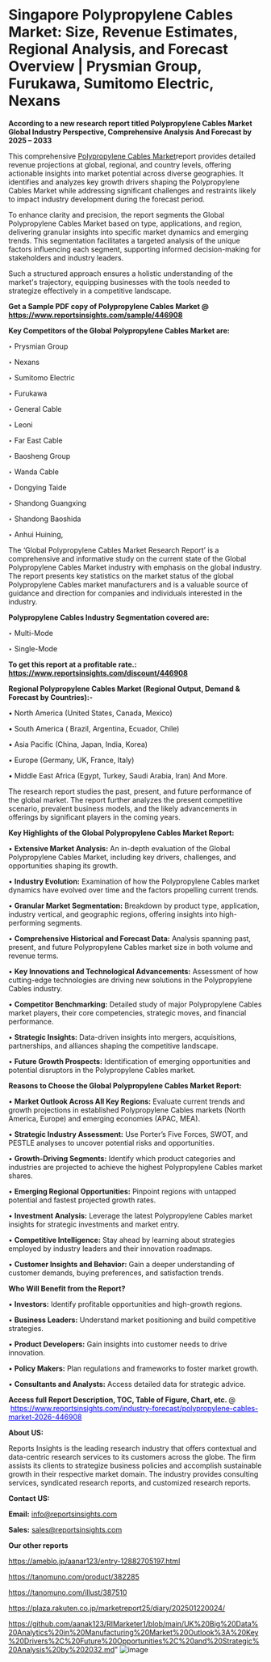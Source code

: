 # Singapore Polypropylene Cables Market: Size, Revenue Estimates, Regional Analysis, and Forecast Overview | Prysmian Group, Furukawa, Sumitomo Electric, Nexans

<strong>According to a new research report titled Polypropylene Cables Market Global Industry Perspective, Comprehensive Analysis And Forecast by 2025 – 2033</strong>

This comprehensive <a href=https://www.reportsinsights.com/sample/446908>Polypropylene Cables Market</a>report provides detailed revenue projections at global, regional, and country levels, offering actionable insights into market potential across diverse geographies. It identifies and analyzes key growth drivers shaping the Polypropylene Cables Market while addressing significant challenges and restraints likely to impact industry development during the forecast period.

To enhance clarity and precision, the report segments the Global Polypropylene Cables Market based on type, applications, and region, delivering granular insights into specific market dynamics and emerging trends. This segmentation facilitates a targeted analysis of the unique factors influencing each segment, supporting informed decision-making for stakeholders and industry leaders.

Such a structured approach ensures a holistic understanding of the market's trajectory, equipping businesses with the tools needed to strategize effectively in a competitive landscape.

<strong>Get a Sample PDF copy of Polypropylene Cables Market </strong><strong>@<a href=https://www.reportsinsights.com/sample/446908 style=color:#0000ff;> https://www.reportsinsights.com/sample/446908</a></strong></font>

<strong>Key Competitors of the Global Polypropylene Cables Market are:</strong>

‣ Prysmian Group

‣ Nexans

‣ Sumitomo Electric

‣ Furukawa

‣ General Cable

‣ Leoni

‣ Far East Cable

‣ Baosheng Group

‣ Wanda Cable

‣ Dongying Taide

‣ Shandong Guangxing

‣ Shandong Baoshida

‣ Anhui Huining,

The ‘Global Polypropylene Cables Market Research Report’ is a comprehensive and informative study on the current state of the Global Polypropylene Cables Market industry with emphasis on the global industry. The report presents key statistics on the market status of the global Polypropylene Cables market manufacturers and is a valuable source of guidance and direction for companies and individuals interested in the industry.

<strong>Polypropylene Cables Industry Segmentation covered are:</strong>

‣ Multi-Mode

‣ Single-Mode

<strong>To get this report at a profitable rate.: <a href=https://www.reportsinsights.com/discount/446908 style=color:#0000ff;>https://www.reportsinsights.com/discount/446908</a></strong></font>

<strong>Regional Polypropylene Cables Market (Regional Output, Demand &amp; Forecast by Countries):-</strong>

• North America (United States, Canada, Mexico)

• South America ( Brazil, Argentina, Ecuador, Chile)

• Asia Pacific (China, Japan, India, Korea)

• Europe (Germany, UK, France, Italy)

• Middle East Africa (Egypt, Turkey, Saudi Arabia, Iran) And More.

The research report studies the past, present, and future performance of the global market. The report further analyzes the present competitive scenario, prevalent business models, and the likely advancements in offerings by significant players in the coming years.

<strong>Key Highlights of the Global Polypropylene Cables Market Report:</strong>

• <strong>Extensive Market Analysis:</strong> An in-depth evaluation of the Global Polypropylene Cables Market, including key drivers, challenges, and opportunities shaping its growth.

• <strong>Industry Evolution:</strong> Examination of how the Polypropylene Cables market dynamics have evolved over time and the factors propelling current trends.

• <strong>Granular Market Segmentation:</strong> Breakdown by product type, application, industry vertical, and geographic regions, offering insights into high-performing segments.

• <strong>Comprehensive Historical and Forecast Data:</strong> Analysis spanning past, present, and future Polypropylene Cables market size in both volume and revenue terms.

• <strong>Key Innovations and Technological Advancements:</strong> Assessment of how cutting-edge technologies are driving new solutions in the Polypropylene Cables industry.

• <strong>Competitor Benchmarking:</strong> Detailed study of major Polypropylene Cables market players, their core competencies, strategic moves, and financial performance.

• <strong>Strategic Insights:</strong> Data-driven insights into mergers, acquisitions, partnerships, and alliances shaping the competitive landscape.

• <strong>Future Growth Prospects:</strong> Identification of emerging opportunities and potential disruptors in the Polypropylene Cables market.

<strong>Reasons to Choose the Global Polypropylene Cables Market Report:</strong>

• <strong>Market Outlook Across All Key Regions:</strong> Evaluate current trends and growth projections in established Polypropylene Cables markets (North America, Europe) and emerging economies (APAC, MEA).

• <strong>Strategic Industry Assessment:</strong> Use Porter’s Five Forces, SWOT, and PESTLE analyses to uncover potential risks and opportunities.

• <strong>Growth-Driving Segments:</strong> Identify which product categories and industries are projected to achieve the highest Polypropylene Cables market shares.

• <strong>Emerging Regional Opportunities:</strong> Pinpoint regions with untapped potential and fastest projected growth rates.

• <strong>Investment Analysis:</strong> Leverage the latest Polypropylene Cables market insights for strategic investments and market entry.

• <strong>Competitive Intelligence:</strong> Stay ahead by learning about strategies employed by industry leaders and their innovation roadmaps.

• <strong>Customer Insights and Behavior:</strong> Gain a deeper understanding of customer demands, buying preferences, and satisfaction trends.

<strong>Who Will Benefit from the Report?</strong>

• <strong>Investors:</strong> Identify profitable opportunities and high-growth regions.

• <strong>Business Leaders:</strong> Understand market positioning and build competitive strategies.

• <strong>Product Developers:</strong> Gain insights into customer needs to drive innovation.

• <strong>Policy Makers:</strong> Plan regulations and frameworks to foster market growth.

• <strong>Consultants and Analysts:</strong> Access detailed data for strategic advice.
</ul>
<strong>Access full Report Description, TOC, Table of Figure, Chart, etc. </strong>@  <a href=https://www.reportsinsights.com/industry-forecast/polypropylene-cables-market-2026-446908 style=color:#0000ff;>https://www.reportsinsights.com/industry-forecast/polypropylene-cables-market-2026-446908</a></font>

<strong><strong>About US</strong>:</strong>

Reports Insights is the leading research industry that offers contextual and data-centric research services to its customers across the globe. The firm assists its clients to strategize business policies and accomplish sustainable growth in their respective market domain. The industry provides consulting services, syndicated research reports, and customized research reports.

<strong>Contact US:</strong>

<p class=""""><b>Email:</b> <a href=mailto:info@reportsinsights.com>info@reportsinsights.com</a></p>
<p class=""""><b>Sales:</b> <a href=mailto:sales@reportsinsights.com>sales@reportsinsights.com</a></p>

<strong>Our other reports</strong>

<a href=https://ameblo.jp/aanar123/entry-12882705197.html>https://ameblo.jp/aanar123/entry-12882705197.html</a>

<a href=https://tanomuno.com/product/382285>https://tanomuno.com/product/382285</a>

<a href=https://tanomuno.com/illust/387510>https://tanomuno.com/illust/387510</a>

<a href=https://plaza.rakuten.co.jp/marketreport25/diary/202501220024/>https://plaza.rakuten.co.jp/marketreport25/diary/202501220024/</a>

<a href=https://github.com/aanak123/RIMarketer1/blob/main/UK%20Big%20Data%20Analytics%20in%20Manufacturing%20Market%20Outlook%3A%20Key%20Drivers%2C%20Future%20Opportunities%2C%20and%20Strategic%20Analysis%20by%202032.md>https://github.com/aanak123/RIMarketer1/blob/main/UK%20Big%20Data%20Analytics%20in%20Manufacturing%20Market%20Outlook%3A%20Key%20Drivers%2C%20Future%20Opportunities%2C%20and%20Strategic%20Analysis%20by%202032.md</a>"
![image](https://github.com/user-attachments/assets/fdaa38ac-3ba8-4b12-97a0-b826954c1ee9)
